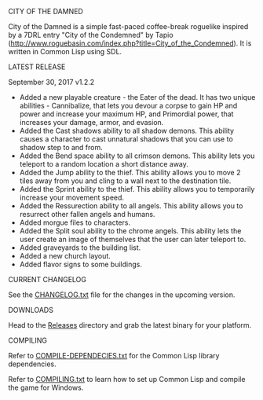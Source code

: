 CITY OF THE DAMNED

City of the Damned is a simple fast-paced coffee-break roguelike inspired by a 7DRL entry "City of the Condemned" by Tapio (http://www.roguebasin.com/index.php?title=City_of_the_Condemned). 
It is written in Common Lisp using SDL.

LATEST RELEASE

September 30, 2017 v1.2.2

- Added a new playable creature - the Eater of the dead. It has two unique abilities - Cannibalize, that lets you devour a corpse to gain HP and power and increase your maximum HP, and Primordial power, that increases your damage, armor, and evasion.
- Added the Cast shadows ability to all shadow demons. This ability causes a character to cast unnatural shadows that you can use to shadow step to and from.
- Added the Bend space ability to all crimson demons. This ability lets you teleport to a random location a short distance away.
- Added the Jump ability to the thief. This ability allows you to move 2 tiles away from you and cling to a wall next to the destination tile.
- Added the Sprint ability to the thief. This ability allows you to temporarily increase your movement speed.
- Added the Ressurection ability to all angels. This ability allows you to resurrect other fallen angels and humans.
- Added morgue files to characters.
- Added the Split soul ability to the chrome angels. This ability lets the user create an image of themselves that the user can later teleport to.
- Added graveyards to the building list.
- Added a new church layout.
- Added flavor signs to some buildings.

CURRENT CHANGELOG

See the [CHANGELOG.txt](https://github.com/gwathlobal/CotD/blob/master/CHANGELOG.txt) file for the changes in the upcoming version.

DOWNLOADS

Head to the [Releases](https://github.com/gwathlobal/CotD/releases) directory and grab the latest binary for your platform.

COMPILING

Refer to [COMPILE-DEPENDECIES.txt](https://github.com/gwathlobal/CotD/blob/master/COMPILE-DEPENDECIES.txt) for the Common Lisp library dependencies.

Refer to [COMPILING.txt](https://github.com/gwathlobal/CotD/blob/master/COMPILING.txt) to learn how to set up Common Lisp and compile the game for Windows.